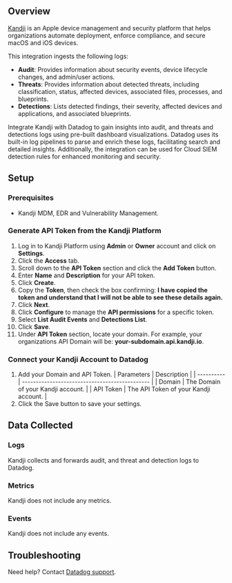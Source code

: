 ## Overview

[Kandji][1] is an Apple device management and security platform that helps organizations automate deployment, enforce compliance, and secure macOS and iOS devices.

This integration ingests the following logs:
- **Audit**: Provides information about security events, device lifecycle changes, and admin/user actions.
- **Threats**: Provides information about detected threats, including classification, status, affected devices, associated files, processes, and blueprints.
- **Detections**: Lists detected findings, their severity, affected devices and applications, and associated blueprints.

Integrate Kandji with Datadog to gain insights into audit, and threats and detections logs using pre-built dashboard visualizations. Datadog uses its built-in log pipelines to parse and enrich these logs, facilitating search and detailed insights. Additionally, the integration can be used for Cloud SIEM detection rules for enhanced monitoring and security.

## Setup

### Prerequisites

- Kandji MDM, EDR and Vulnerability Management.

### Generate API Token from the Kandji Platform

1. Log in to Kandji Platform using **Admin** or **Owner** account and click on **Settings**.
2. Click the **Access** tab.
3. Scroll down to the **API Token** section and click the **Add Token** button. 
4. Enter **Name** and **Description** for your API token.
5. Click **Create**.
6. Copy the **Token**, then check the box confirming: **I have copied the token and understand that I will not be able to see these details again.**
7. Click **Next**.
8. Click **Configure** to manage the **API permissions** for a specific token.
9. Select **List Audit Events** and **Detections List**.
10. Click **Save**.
11. Under **API Token** section, locate your domain. For example, your organizations API Domain will be:
**your-subdomain.api.kandji.io**.

### Connect your Kandji Account to Datadog

1. Add your Domain and API Token.
   | Parameters | Description |
   | ---------- | ---------------------------------------------- |
   | Domain     | The Domain of your Kandji account.             |
   | API Token  | The API Token of your Kandji account.          |
2. Click the Save button to save your settings.

## Data Collected

### Logs

Kandji collects and forwards audit, and threat and detection logs to Datadog.

### Metrics

Kandji does not include any metrics.

### Events

Kandji does not include any events.

## Troubleshooting

Need help? Contact [Datadog support][2].

[1]: https://www.kandji.io/login/
[2]: https://docs.datadoghq.com/help/